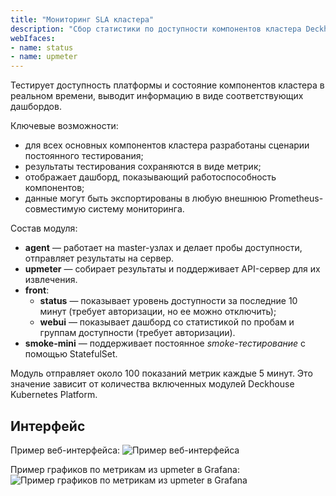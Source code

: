 ```yaml
---
title: "Мониторинг SLA кластера"
description: "Сбор статистики по доступности компонентов кластера Deckhouse Kubernetes Platform."
webIfaces:
- name: status
- name: upmeter
---
```


Тестирует доступность платформы и состояние компонентов кластера в реальном времени, выводит информацию в виде соответствующих дашбордов.

Ключевые возможности:

- для всех основных компонентов кластера разработаны сценарии постоянного тестирования;
- результаты тестирования сохраняются в виде метрик;
- отображает дашборд, показывающий работоспособность компонентов;
- данные могут быть экспортированы в любую внешнюю Prometheus-совместимую систему мониторинга.

Состав модуля:

- **agent** — работает на master-узлах и делает пробы доступности, отправляет результаты на сервер.
- **upmeter** — собирает результаты и поддерживает API-сервер для их извлечения.
- **front**:
  - **status** — показывает уровень доступности за последние 10 минут (требует авторизации, но ее можно отключить);
  - **webui** — показывает дашборд со статистикой по пробам и группам доступности (требует авторизации).
- **smoke-mini** — поддерживает постоянное *smoke-тестирование* с помощью StatefulSet.

Модуль отправляет около 100 показаний метрик каждые 5 минут. Это значение зависит от количества включенных модулей Deckhouse Kubernetes Platform.

## Интерфейс

Пример веб-интерфейса:
![Пример веб-интерфейса](../../images/upmeter/image1.png)

Пример графиков по метрикам из upmeter в Grafana:
![Пример графиков по метрикам из upmeter в Grafana](../../images/upmeter/image2.png)
